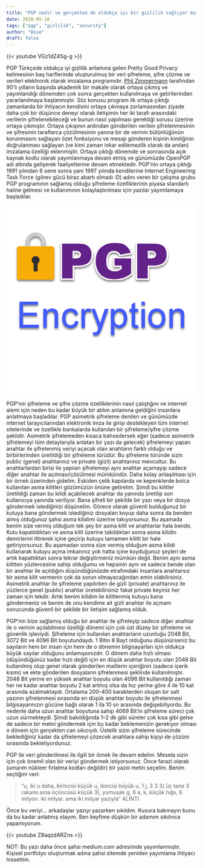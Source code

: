 ```yaml
---
title: "PGP nedir ve gerçekten de oldukça iyi bir gizlilik sağlıyor mu?"
date: 2020-05-10
tags: ["pgp", "gizlilik", "security"]
author: "Wise"
draft: false
---
```

{{< youtube VGz1dZ4Sg-g >}}

PGP Türkçede oldukça iyi gizlilik anlamına gelen Pretty Good Privacy kelimesinin baş harflerinde oluşturulmuş bir veri şifreleme, şifre çözme ve verileri elektronik olarak imzalama programıdır. [Phil Zimmermann](https://tr.wikipedia.org/w/index.php?title=Phil_Zimmermann&action=edit&redlink=1) tarafından 90'lı yılların başında akademik bir makale olarak ortaya çıkmış ve yayımlandığı dönemden çok sonra gerçekten kullanılmaya ve getirilerinden yararlanılmaya başlanmıştır. Söz konusu program ilk ortaya çıktığı zamanlarda bir ihtiyacın kendisini ortaya çıkmaya zorlamasından ziyade daha çok bir düşünce deneyi olarak iletişimin her iki tarafı arasındaki verilerin şifrelenebileceği ve bunun nasıl yapılması gerektiği sorusu üzerine ortaya çıkmıştır. Ortaya çıkışının ardından gönderilen verilen şifrelenmesinin ve şifresinin taraflarca çözülmesinin yanına bir de verinin bütünlüğünün korunmasını sağlayan özet fonksiyonu ve mesajı gönderen kişinin kimliğinin doğrulanması sağlayan (ve kimi zaman inkar edilemezlik olarak da anılan) imzalama özelliği eklenmiştir. Ortaya çıktığı dönemde ve sonrasında açık kaynak kodlu olarak yayımlanmaya devam etmiş ve günümüzde OpenPGP adı altında gelişerek faaliyetlerine devam etmektedir. PGP’nin ortaya çıktığı 1991 yılından 6 sene sonra yani 1997 yılında kendilerine Internet Engineering Task Force (görev gücü biraz abartı olmadı :D) adını veren bir çalışma grubu PGP programının sağlamış olduğu şifreleme özelliklerinin piyasa standartı haline gelmesi ve kullanımının kolaylaştırılması için yazılar yayımlamaya başladılar.

![](/images/pgp-encryption.png)

PGP’nin şifreleme ve şifre çözme özelliklerinin nasıl çalıştığını ve internet alemi için neden bu kadar büyük bir atılım anlamına geldiğini insanlara anlatmaya başladılar. PGP asimetrik şifreleme denilen ve günümüzde internet tarayıcılarından elektronik imza ile girişi destekleyen tüm internet sitelerinde ve özellikle bankalarda kullanılan bir şifreleme/şifre çözme şeklidir. Asimetrik şifrelemeden kısaca bahsedersek eğer (sadece asimetrik şifrelemeyi tüm detaylarıyla anlatan bir yazı da gelecek) şifrelemeyi yapan anahtar ile şifrelenmiş veriyi açacak olan anahtarın farklı olduğu ve birbirlerinden üretildiği bir şifreleme türüdür. Bu şifreleme türünde sizin public (genel) anahtarınız ve private (gizli) anahtarınız mevcuttur. Bu anahtarlardan birisi ile yapılan şifrelemeyi aynı anahtar açamayıp sadece diğer anahtar ile açılması/çözülmesi mümkündür. Daha kolay anlaşılması için bir örnek üzerinden gidelim. Eskiden çelik kapılarda ve kepenklerde bolca kullanılan asma kilitleri gözümüzün önüne getirelim. Şimdi bu kilitler üretildiği zaman bu kilidi açabilecek anahtar da yanında üretilip son kullanıcıya yanında veriliyor. Bana şifreli bir şekilde bir yazı veya bir dosya göndermek istediğinizi düşünelim. Görece olarak güvenli bulduğunuz bir kutuya bana göndermek istediğiniz dosyaları koyup daha sonra da benden almış olduğunuz şahsi asma kilidimi üzerine takıyorsunuz. Bu aşamada benim size vermiş olduğum tek şey bir asma kilit ve anahtarlar hala bende. Kutu kapatıldıktan ve asma kilit üzerine takıldıktan sonra asma kilidin demirlerini ittirerek içine geçirip kutuyu tamamen kilitli bir hale getiriyorsunuz. Bu aşamadan sonra size vermiş olduğum asma kilidi kullanarak kutuyu açma imkanınız yok hatta içine koyduğunuz şeyleri de artık kapattıktan sonra tekrar değiştirmeniz mümkün değil. Benim aynı asma kilitten yüzlercesine sahip olduğumu ve hepsinin aynı ve sadece bende olan bir anahtar ile açıldığını düşündüğünüzde etrafımdaki insanlara anahtarsız bir asma kilit vermenin çok da sorun olmayacağından emin olabilirsiniz. Asimetrik anahtar ile şifreleme yapılırken de gizli (private) anahtarınız ile yüzlerce genel (public) anahtar üretebilirsiniz fakat private keyiniz her zaman için tekdir. Artık benim kilidim ile kilitlenmiş kutuyu bana göndermeniz ve benim de onu kendime ait gizli anahtar ile açmam sonucunda güvenli bir şekilde bir iletişim sağlamış olduk.

PGP’nin bize sağlamış olduğu bir anahtar ile şifreleyip sadece diğer anahtar ile o verinin açılabilmesi özelliği dönemi için çok üst düzey bir şifreleme ve güvenlik işleviydi. Şifreleme için kullanılan anahtarların uzunluğu 2048 Bit, 3072 Bit ve 4096 Bit boyutundaydı. 1 Bitin 8 Bayt olduğunu düşünürseniz bu sayıların hem bir insan için hem de o dönemin bilgisayarları için oldukça büyük sayılar olduğunu anlamışsınızdır. O dönem daha hızlı olması (düşündüğünüz kadar hızlı değil) için en düşük anahtar boyutu olan 2048 Bit kullanılmış olup genel olarak gönderilen maillerin içeriğinin (sadece içerik kısmı) ve ekte gönderilen dosyaların şifrelenmesi şeklinde kullanılmıştır. 2048 Bit yerine en yüksek anahtar boyutu olan 4096 Bit kullanıldığı zaman her ne kadar anahtar boyutu 2 kat artmış olsa da hız yerine göre 4 ile 10 kat arasında azalmaktaydı. Ortalama 200–400 karakterden oluşan bir salt yazının şifrelenmesi sırasında en düşük anahtar boyutu ile şifrelenmesi bilgisayarınızın gücüne bağlı olarak 1 ila 10 sn arasında değişebiliyordu. Bu nedenle daha uzun anahtar boyutuna sahip 4069 Bit’in şifreleme süreci çok uzun sürmekteydi. Şimdi bakıldığında 1–2 dk gibi süreler çok kısa gibi gelse de sadece bir metni göndermek için bu kadar beklemenizin gerekiyor olması o dönem için gerçekten can sıkıcıydı. Üstelik sizin şifreleme sürecinde beklediğiniz kadar da şifrelemeyi çözecek anahtara sahip kişiyi de çözüm sırasında bekletiyordunuz.

PGP ile veri gönderilmesi ile ilgili bir örnek ile devam edelim. Mesela sizin için çok önemli olan bir veriyi göndermek istiyorsunuz. Önce farazi olarak (umarım nükleer fırlatma kodları değildir) bir yazılı metin seçelim. Benim seçtiğim veri:

> “u, iki u daha, birincisi küçük u, ikincisi büyük u, 1 j, 3 3 3( üç tane 3 rakamı ama üçüncüsü küçük 3), yumuşak g, 6 a, k, küçük hığıı, 6 milyon. iki milyar. ama iki milyar yazıyla” ALINTI

Önce bu veriyi… arkadaşlar yazıyı yazarken sıkıldım. Kusura bakmayın bunu da bu kadar anlatmış olayım. Ben keyfime düşkün bir adamım sıkılınca yapamıyorum.

{{< youtube Z8aqzdARZns >}}

NOT: Bu yazı daha önce şahsi medium.com adresimde yayımlanmıştır. Kişisel portfolyo oluşturmak adına şahsi sitemde yeniden yayımlama ihtiyacı hissettim.
